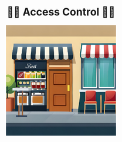 <h1 align="center">🚶‍♂️  Access Control  🚶‍♀️</h1>

<div align='center'>
<img width="300px" alt="access-img" src="./access-control.jpg">
</div>
